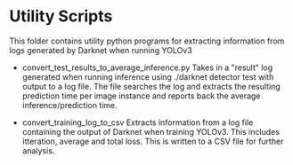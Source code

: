 # Utility Scripts
This folder contains utility python programs for extracting information from logs generated by Darknet when running YOLOv3

- convert_test_results_to_average_inference.py Takes in a "result" log generated when running inference using ./darknet detector test with output to a log file.
  The file searches the log and extracts the resulting prediction time per image instance and reports back the average inference/prediction time.
  
- convert_training_log_to_csv Extracts information from a log file containing the output of Darknet when training YOLOv3.
  This includes itteration, average and total loss. This is written to a CSV file for further analysis. 
